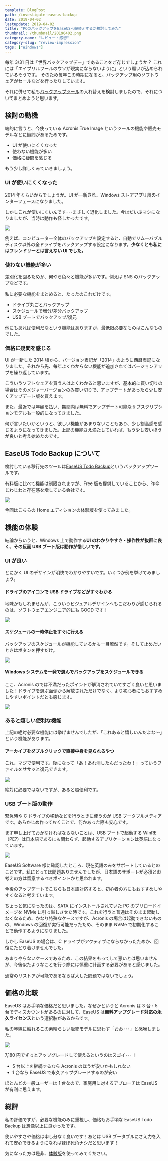 ```yaml
---
template: BlogPost
path: /investigate-easeus-backup
date: 2019-04-02
lastupdate: 2019-04-02
title: "PCのバックアップをEaseUSへ鞍替えするか検討してみた"
thumbnail: /thumbnail/20190402.png
category-name: "レビュー・感想"
category-slug: "review-impression"
tags: ["Windows"]
---
```


毎年 3/31 日は「世界バックアップデー」であることをご存じでしょうか？
これには「エイプリルフールのウソが現実にならないように」という願いが込められているそうです。
そのため毎年この時期になると、バックアップ用のソフトウェアがセールなどを行ったりしています。

それに併せて私も[バックアップツール](https://jp.easeus.com/backup-software/free.html)の入れ替えを検討しましたので、それについてまとめようと思います。

## 検討の動機

端的に言うと、今使っている Acronis True Image というツールの機能や販売モデルなどに疑問があるためです。

- UI が使いにくくなった
- 使わない機能が多い
- 価格に疑問を感じる

もう少し詳しくみていきましょう。

### UI が使いにくくなった

2014 年くらいからでしょうか。UI が一新され、Windows ストアアプリ風のインターフェースになりました。

しかしこれが使いにくいんです･･･まさしく退化しました。今はだいぶマシになりましたが、当時は動作も怪しかったです。

![](01.png)

例えば、コンピューター全体のバックアップを設定すると、自動でリムーバブルディスク以外の全ドライブをバックアップする設定になります。**少なくとも私にはフレンドリーとは言えない UI でした。**

### 使わない機能が多い

差別化を図るためか、何やら色々と機能が多いです。例えば SNS のバックアップなどです。

私に必要な機能をまとめると、たったのこれだけです。

- ドライブ丸ごとバックアップ
- スケジュールで増分/差分バックアップ
- USB ブートでバックアップ/復元

他にもあれば便利だなという機能はありますが、最低限必要なものはこんなものでした。

### 価格に疑問を感じる

UI が一新した 2014 頃から、バージョン表記が「2014」のように西暦表記になりました。それから先、毎年よくわからない機能が追加されてはバージョンアップを繰り返しています。

こういうソフトウェアを買う人はよくわかると思いますが、基本的に買い切りの場合はそのメジャーバージョンのみ買い切りで、アップデートがあったら少し安くアップデート版を買えます。

また、最近では年額を払い、期間内は無料でアップデート可能なサブスクリプションモデルも一般的になってきました。

何が言いたいかというと、欲しい機能があまりないこともあり、少し割高感を感じるようになってきました。上記の機能さえ満たしていれば、もう少し安いほうが良いと考え始めたのです。

## EaseUS Todo Backup について

検討している移行先のツールは[EaseUS Todo Backup](https://jp.easeus.com/backup-software/free.html)というバックアップツールです。

有料版に比べて機能は制限されますが、Free 版も提供していることから、昨今じわじわと存在感を増している会社です。

![](02.png)

今回はこちらの Home エディションの体験版を使ってみました。

## 機能の体験

結論からいうと、Windows 上で動作する**UI のわかりやすさ・操作性が抜群に良く、その反面 USB ブート版は動作が惜しいです。**

### UI が良い

とにかく UI のデザインが明快でわかりやすいです。いくつか例を挙げてみましょう。

#### ドライブのアイコンで USB ドライブなどがすぐわかる

地味かもしれませんが、こういうビジュアルデザインへもこだわりが感じられるのは、ソフトウェアエンジニア的にも GOOD です！

![](03.png)

#### スケジュールの一時停止をすぐに行える

バックアップのスケジュールが機能しているかも一目瞭然です。そして止めたいときはボタンを押すだけ。

![](04.png)

#### Windows システムを一発で選んでバックアップをスケジュールできる

ここ、Acronis のでは不満だったポイントが解消されていてすごく良いと思いました！ドライブを選ぶ面倒から解放されただけでなく、より初心者にもおすすめしやすいポイントだとも感じます。

![](05.png)

### あると嬉しい便利な機能

上記の絶対必要な機能には挙げませんでしたが、「これあると嬉しいんだよな～」という機能があります。

#### アーカイブをダブルクリックで直接中身を見られるやつ

これ、マジで便利です。後になって「あ！あれ消したんだったわ！」っていうファイルをササッと復元できます。

![](06.png)

絶対に必要ではないですが、あると超便利です。

### USB ブート版の動作

緊急時や C ドライブの移動などを行うときに使うのが USB ブータブルメディアです。あらかじめ作っておくことで、何かあった際も安心です。

まず申し上げておかなければならないことは、USB ブートで起動する WinRE（PE?）は日本語であるにも関わらず、起動するアプリケーションは英語になっています。

![](07.gif)

EaseUS Software 様に確認したところ、現在英語のみをサポートしているとのことです。私にとっては問題ありませんでしたが、日本語のサポートが必須とお考えの方は留意するべきポイントかと思われます。

今後のアップデートでこちらも日本語対応すると、初心者の方にもおすすめしやすくなると考えています。

ちょっと気になったのは、SATA にインストールされていた PC のプリロードイメージを NVMe に引っ越しさせた時です。これを行うと普通はそのまま起動しなくなるため、かなり特殊なケースですが、Acronis の場合は起動できないものの、Windows の回復が実行可能だったため、そのまま NVMe で初期化することで動作するようになりました。

しかし EaseUS の場合は、C ドライブがアクティブにならなかったためか、回復にたどり着けませんでした。

あまりやらないケースであるため、この結果をもってして悪いとは思いませんが、今後似たようなことを行う際には慎重に計画する必要があると感じました。

通常のリストアが可能であるならば大した問題ではないでしょう。

## 価格の比較

EaseUS はお手頃な価格だと思いました。なぜかというと Acronis は 3 台・5 台でディスカウントがあるのに対して、EaseUS は**無料アップグレード対応の永久ライセンス**という選択肢があるからです。

私の琴線に触れるこの素晴らしい販売モデルに思わず「おお･･･」と感嘆しました。

![](08.png)

7,180 円でずっとアップグレードして使えるというのはスゴイ･･･！

- 5 台以上を継続するなら Acronis のほうが安いかもしれない
- 1 台なら EaseUS で永久アップグレードするのが安い

ほとんどの一般ユーザーは 1 台なので、家庭用に対するアプローチは EaseUS が有利に思えます。

## 総評

私の評価ですが、必要な機能のみに重視し、価格もお手頃な EaseUS Todo Backup は想像以上に良かったです。

使いやすさや価格は申し分なく良いです！あとは USB ブータブルにさえ力を入れて安心できるようになればほぼ死角ナシだと思います！

気になった方は是非、[体験版](https://jp.easeus.com/backup-software/free.html)を使ってみてください。
